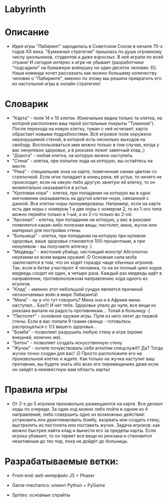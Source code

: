 # Labyrinth

# Описание

- Идея игры "Лабиринт" зародилась в Советском Союзе в начале 70-х годов XX века. "Бумажная стратегия" пришлась по душе огромному числу школьников, студентов и даже взрослых. В неё играли по всей стране! И сегодня интерес к игре не убывает (разработчики "подсадили" на бумажную войнушку не один десяток человек :D). Наша команда хочет рассказать как можно большему количеству человек о "Лабиринте", именно по этому мы решили превратить его из настольной игры в онлайн стратегию!

# Словарик

-  "Карта" - поле 14 x 10 клеток. Изначально видна только та клетка, на которой расположен ваш герой (остальные покрыты "Туманом"). После перехода на новую клетку, туман с неё исчезает, карта обрастает новыми подробностями. Всё игровое поле окружено неразрушимой стеной, в которой есть несколько выходов на свободу. Воспользоваться ими можно только в том случае, когда у вас ненулевое здоровье, а в рюкзаке лежит заветный клад ;)
-  "Дорога" - любая клетка, на которую можно наступить.
-  "Стена" - клетка, при попытке хода на которую, вы остаётесь на месте.
-  "Река" - специальная зона на карте, помеченная синим цветом со стрелочкой. Если игок попадает в конец реки, её устье, то ничего не происходит, если на какую-либо другую занятую ей клетку, то он моментально оказывается в устье.
-  "Кротовая нора" - клетка, при попадании на которую вы в одно мнгновение оказываетесь на другой клетке-норе, связанной с данной. Все клетки-норы пронумерованы. Например, если на карте есть две норы с номером 1 и две норы с номером 2, то из 1-ого типа можно перейти только в 1-ый, а из 2-го только во 2-ой.
-  "Арсенал" - клетка, при попадании на которую, у вас в рюкзаке появляется какая-либо полезная вещь: пистолет, мина, жучок или материал для постройки стены.
-  "Больница" - клетка, при попадании на которую при нулевом здоровье, ваше здоровье становится 100-процентным, а при ненулевом - вы получаете аптечку :)
-  "Медведь" - жестокий убийца, настоящий монстр! Абсолютно неуязвим ко всем видам оружия! :D Основная сила моба заключается в том, что он ходит гораздо чаще обычных игроков. Так, если в битве участвуют 4 человека, то на их полный цикл ходов медведь сходит не один, а четыре раза. Каждый раз медведь идёт в направлении, противоположном направлению хода одного из игроков.
-  "Клад" - именно этот небольшой сундук является причиной нескончаемых войн в мире Лабиринта!
-  "Мина" - ну а что тут говорить? Мина она и в Африке мина: наступил... Бах!!! И нет тебя. Здоровье упало до нуля, все вещи из рюкзака выпали на радость противникам... Топай в больницу :(
-  "Пистолет" - основное оружие игры. Пуля из него летит до первой стены. Если в вас попали 9 грамм свинца - готовьтесь распрощаться с 1/3 вашего здоровья...
-  "Бомба" - позволяет разрушить любую стену в игре (кроме внешней, конечно же).
-  "Бетон" - позволяет создать искусственную стену.
-  "Жучок" - хотите почувствовать себя агентом спецслужб? Да? Тогда жучок точно создан для вас! :D Просто расположите его на произвольной клетке и ждите. Как только на жучка наступит ваш противник, вы будете знать обо всех его перемещениях даже если он зайдёт в неизвестную вам область карты!

# Правила игры

- От 2-x до 5 игроков произвольно размещаются на карте. Все делают ходы по очереди. За один ход можно либо пойти в одном из 4 направлений, либо совершить одно из возможных действий: установить или деактивировать бомбу, взорвать или создать стену, выстрелить из пистолета или поставить жучок. Задача игроков: как можно быстрее найти клад и вынести его за пределы карты. Если игрока убивают, то он теряет все вещи из рюкзака и становится неактивным до тех пор, пока не дойдёт до больницы.

# Разрабатываемые ветки:

- Front-end: веб-интерфейс JS + Phaser

- Game-mechanics: клиент Python + PyGame

- Sprites: основные спрайты
